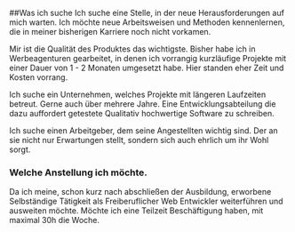 ##Was ich suche
Ich suche eine Stelle, in der neue Herausforderungen auf mich warten. 
Ich möchte neue Arbeitsweisen und Methoden kennenlernen, die in meiner bisherigen Karriere noch nicht vorkamen.

Mir ist die Qualität des Produktes das wichtigste. Bisher habe ich in Werbeagenturen gearbeitet, in denen ich vorrangig kurzläufige Projekte mit einer Dauer von 1 - 2 Monaten umgesetzt habe. Hier standen eher Zeit und Kosten vorrang.

Ich suche ein Unternehmen, welches Projekte mit längeren Laufzeiten betreut. Gerne auch über mehrere Jahre.
Eine Entwicklungsabteilung die dazu auffordert getestete Qualitativ hochwertige Software zu schreiben.

Ich suche einen Arbeitgeber, dem seine Angestellten wichtig sind. 
Der an sie nicht nur Erwartungen stellt, sondern sich auch ehrlich um ihr Wohl sorgt.

### Welche Anstellung ich möchte.
Da ich meine, schon kurz nach abschließen der Ausbildung, erworbene Selbständige Tätigkeit als Freiberuflicher Web Entwickler weiterführen und ausweiten möchte. 
Möchte ich eine Teilzeit Beschäftigung haben, mit maximal 30h die Woche.
